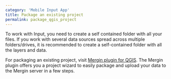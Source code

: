 ```yaml
---
category: 'Mobile Input App'
title: Package an existing project
permalink: package_qgis_project
---
```


To work with Input, you need to create a self contained folder with all your files. If you work with several data sources spread across multiple folders/drives, it is recommended to create a self-contained folder with all the layers and data.

For packaging an existing project, visit [Mergin plugin for QGIS](https://help.cloudmergin.com/plugin-new-project). The Mergin plugin offers you a project wizard to easily package and upload your data to the Mergin server in a few steps.
